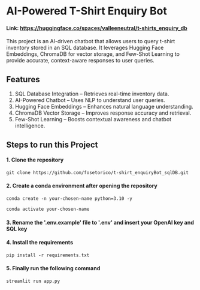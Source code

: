 # AI-Powered T-Shirt Enquiry Bot
#### Link: https://huggingface.co/spaces/valleeneutral/t-shirts_enquiry_db

This project is an AI-driven chatbot that allows users to query t-shirt inventory stored in an SQL database. It leverages Hugging Face Embeddings, ChromaDB for vector storage, and Few-Shot Learning to provide accurate, context-aware responses to user queries.

## Features
1. SQL Database Integration – Retrieves real-time inventory data.
2. AI-Powered Chatbot – Uses NLP to understand user queries.
3. Hugging Face Embeddings – Enhances natural language understanding.
4. ChromaDB Vector Storage – Improves response accuracy and retrieval.
5. Few-Shot Learning – Boosts contextual awareness and chatbot intelligence.

## Steps to run this Project

#### 1. Clone the repository
```
git clone https://github.com/fosetorico/t-shirt_enquiryBot_sqlDB.git
```

#### 2. Create a conda environment after opening the repository
```
conda create -n your-chosen-name python=3.10 -y
```

```
conda activate your-chosen-name
```

#### 3. Rename the '.env.example' file to '.env' and insert your OpenAI key and SQL key

#### 4. Install the requirements
```
pip install -r requirements.txt
```

#### 5. Finally run the following command
```
streamlit run app.py